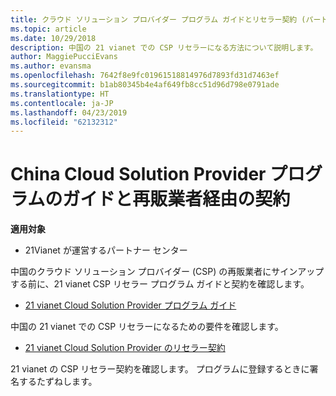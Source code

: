 ```yaml
---
title: クラウド ソリューション プロバイダー プログラム ガイドとリセラー契約 (パートナー センターの 21 vianet が運営)
ms.topic: article
ms.date: 10/29/2018
description: 中国の 21 vianet での CSP リセラーになる方法について説明します。
author: MaggiePucciEvans
ms.author: evansma
ms.openlocfilehash: 7642f8e9fc01961518814976d7893fd31d7463ef
ms.sourcegitcommit: b1ab80345b4e4af649fb8cc51d96d798e0791ade
ms.translationtype: HT
ms.contentlocale: ja-JP
ms.lasthandoff: 04/23/2019
ms.locfileid: "62132312"
---
```

# <a name="china-cloud-solution-provider-program-guide-and-reseller-agreement"></a>China Cloud Solution Provider プログラムのガイドと再販業者経由の契約
**適用対象**

-   21Vianet が運営するパートナー センター

中国のクラウド ソリューション プロバイダー (CSP) の再販業者にサインアップする前に、21 vianet CSP リセラー プログラム ガイドと契約を確認します。

-   [21 vianet Cloud Solution Provider プログラム ガイド](https://www.21vbluecloud.com/office365/SolProv_programguide/)

中国の 21 vianet での CSP リセラーになるための要件を確認します。

-   [21 vianet Cloud Solution Provider のリセラー契約](https://www.21vbluecloud.com/office365/ResellerAgr/)

21 vianet の CSP リセラー契約を確認します。 プログラムに登録するときに署名するたずねします。 

